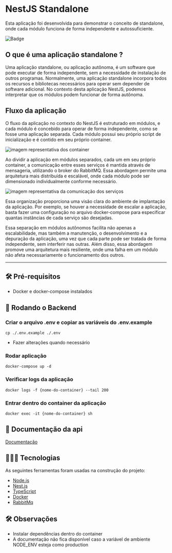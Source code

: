 # NestJS Standalone

Esta aplicação foi desenvolvida para demonstrar o conceito de standalone, onde cada módulo funciona de forma independente e autossuficiente.

![Badge](https://img.shields.io/badge/standalone-api-%237159c1?style=for-the-badge&logo=ghost)

## O que é uma aplicação standalone ?

Uma aplicação standalone, ou aplicação autônoma, é um software que pode executar de forma independente, sem a necessidade de instalação de outros programas. Normalmente, uma aplicação standalone incorpora todos os recursos e bibliotecas necessários para operar sem depender de software adicional. No contexto desta aplicação NestJS, podemos interpretar que os módulos podem funcionar de forma autônoma.

## Fluxo da aplicação
  O fluxo da aplicação no contexto do NestJS é estruturado em módulos, e cada módulo é concebido para operar de forma independente, como se fosse uma aplicação separada. Cada módulo possui seu próprio script de inicialização e é contido em seu próprio container.

  ![imagem representativa dos container](https://cdn.discordapp.com/attachments/1115324354658570261/1224730389080309780/image.png?ex=661e8e0f&is=660c190f&hm=27c6ad32ecda23935e3138330b543b3b7ed4afc4a44ae09b191012ad6c1e6c2f&)

  Ao dividir a aplicação em módulos separados, cada um em seu próprio container, a comunicação entre esses serviços é mantida através de mensageria, utilizando o broker do RabbitMQ. Essa abordagem permite uma arquitetura mais distribuída e escalável, onde cada módulo pode ser dimensionado individualmente conforme necessário.

  ![imagem representativa da comunicação dos serviços](https://cdn.discordapp.com/attachments/1115324354658570261/1224756531099074731/image.png?ex=661ea667&is=660c3167&hm=6c944e8a3cf4ccf7c9a91c407711d52e5f7bd92a1faf9b68cfc6253c4004d65f&)

 Essa organização proporciona uma visão clara do ambiente de implantação da aplicação. Por exemplo, se houver a necessidade de escalar a aplicação, basta fazer uma configuração no arquivo docker-compose para especificar quantas instâncias de cada serviço são desejadas.

Essa separação em módulos autônomos facilita não apenas a escalabilidade, mas também a manutenção, o desenvolvimento e a depuração da aplicação, uma vez que cada parte pode ser tratada de forma independente, sem interferir nas outras. Além disso, essa abordagem promove uma arquitetura mais resiliente, onde uma falha em um módulo não afeta necessariamente o funcionamento dos outros.

<hr>

## 🛠️ Pré-requisitos
* Docker e docker-compose instalados

## 🎲 Rodando o Backend

### Criar o arquivo .env e copiar as variáveis do .env.example
```=shell
cp ./.env.example ./.env
```
* Fazer alterações quando necessário

### Rodar aplicação
```=shell
docker-compose up -d 
```

### Verificar logs da aplicação
```=shell
docker logs -f {nome-do-container} --tail 200
```

### Entrar dentro do container da aplicação
```=shell
docker exec -it {nome-do-container} sh
```

## 📖 Documentação da api

[Documentação](http://localhost:3001/docs)

## 👨🏼‍💻 Tecnologias

As seguintes ferramentas foram usadas na construção do projeto:

- [Node.js](https://nodejs.org/en/)
- [Nest.js](https://docs.nestjs.com/)
- [TypeScript](https://www.typescriptlang.org/)
- [Docker](https://docs.docker.com/)
- [RabbitMq](https://www.rabbitmq.com/docs)

## 🛠️ Observações
* Instalar dependências dentro do container
* A documentação não fica disponível caso a variável de ambiente NODE_ENV esteja como production
